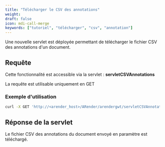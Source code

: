 ```yaml
---
title: "Télécharger le CSV des annotations"
weight: 
draft: false
icon: mdi-call-merge
keywords: ["tutoriel", "télécharger", "csv", "annotation"]
---
```


Une nouvelle servlet est déployée permettant de télécharger le fichier CSV des annotations d'un document. 

## Requête 

Cette fonctionnalité est accessible via la servlet : **servletCSVAnnotations**

La requête est utilisable uniquement en GET


### Exemple d'utilisation

``` bash
curl -X GET 'http://<arender_host>/ARender/arendergwt/servletCSVAnnotations?uuid=docUUID'
```


## Réponse de la servlet

Le fichier CSV des annotations du document envoyé en paramètre est téléchargé.